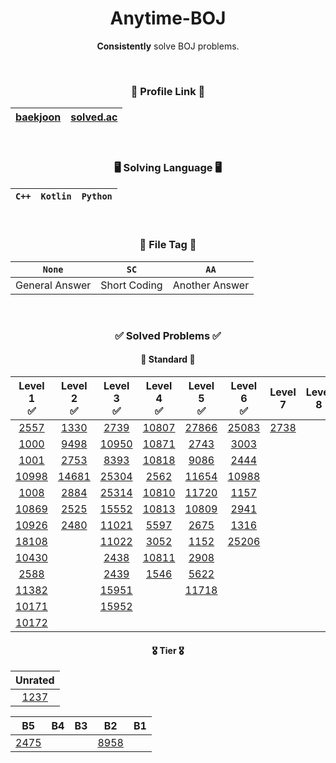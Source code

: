 <div align="center">

# **Anytime-BOJ**
**Consistently** solve BOJ problems.

<br>


### 🔗 Profile Link 🔗
|[baekjoon](https://www.acmicpc.net/user/static_backgwa)|[solved.ac](https://solved.ac/profile/static_backgwa)|
|:-:|:-:|

<br>

### 🖥️ Solving Language 🖥️
|`C++`|`Kotlin`|`Python`|
|:-:|:-:|:-:|

<br>

### 📁 File Tag 📁

|`None`|`SC`|`AA`|
|:-:|:-:|:-:|
|General Answer|Short Coding|Another Answer|

<br>

### ✅ Solved Problems ✅

#### 📜 **Standard** 📜

|Level 1<br>✅|Level 2<br>✅|Level 3<br>✅|Level 4<br>✅|Level 5<br>✅|Level 6<br>✅|Level 7<br>|Level 8<br>|Level 9<br>|Level 10<br>|
|:-:|:-:|:-:|:-:|:-:|:-:|:-:|:-:|:-:|:-:|
|[2557](https://www.acmicpc.net/problem/2557)|[1330](https://www.acmicpc.net/problem/1330)|[2739](https://www.acmicpc.net/problem/2739)|[10807](https://www.acmicpc.net/problem/10807)|[27866](https://www.acmicpc.net/problem/27866)|[25083](https://www.acmicpc.net/problem/25083)|[2738](https://www.acmicpc.net/problem/2738)|
|[1000](https://www.acmicpc.net/problem/1000)|[9498](https://www.acmicpc.net/problem/9498)|[10950](https://www.acmicpc.net/problem/10950)|[10871](https://www.acmicpc.net/problem/10871)|[2743](https://www.acmicpc.net/problem/2743)|[3003](https://www.acmicpc.net/problem/3003)|
|[1001](https://www.acmicpc.net/problem/1001)|[2753](https://www.acmicpc.net/problem/2753)|[8393](https://www.acmicpc.net/problem/8393)|[10818](https://www.acmicpc.net/problem/10818)|[9086](https://www.acmicpc.net/problem/9086)|[2444](https://www.acmicpc.net/problem/2444)|
|[10998](https://www.acmicpc.net/problem/10998)|[14681](https://www.acmicpc.net/problem/14681)|[25304](https://www.acmicpc.net/problem/25304)|[2562](https://www.acmicpc.net/problem/2562)|[11654](https://www.acmicpc.net/problem/11654)|[10988](https://www.acmicpc.net/problem/10988)|
|[1008](https://www.acmicpc.net/problem/1008)|[2884](https://www.acmicpc.net/problem/2884)|[25314](https://www.acmicpc.net/problem/25314)|[10810](https://www.acmicpc.net/problem/10810)|[11720](https://www.acmicpc.net/problem/11720)|[1157](https://www.acmicpc.net/problem/1157)|
|[10869](https://www.acmicpc.net/problem/10869)|[2525](https://www.acmicpc.net/problem/2525)|[15552](https://www.acmicpc.net/problem/15552)|[10813](https://www.acmicpc.net/problem/10813)|[10809](https://www.acmicpc.net/problem/10809)|[2941](https://www.acmicpc.net/problem/2941)|
|[10926](https://www.acmicpc.net/problem/10926)|[2480](https://www.acmicpc.net/problem/2480)|[11021](https://www.acmicpc.net/problem/11021)|[5597](https://www.acmicpc.net/problem/5597)|[2675](https://www.acmicpc.net/problem/2675)|[1316](https://www.acmicpc.net/problem/1316)|
|[18108](https://www.acmicpc.net/problem/18108)||[11022](https://www.acmicpc.net/problem/11022)|[3052](https://www.acmicpc.net/problem/3052)|[1152](https://www.acmicpc.net/problem/1152)|[25206](https://www.acmicpc.net/problem/25206)|
|[10430](https://www.acmicpc.net/problem/10430)||[2438](https://www.acmicpc.net/problem/2438)|[10811](https://www.acmicpc.net/problem/10811)|[2908](https://www.acmicpc.net/problem/2908)|
|[2588](https://www.acmicpc.net/problem/2588)||[2439](https://www.acmicpc.net/problem/2439)|[1546](https://www.acmicpc.net/problem/1546)|[5622](https://www.acmicpc.net/problem/5622)|
|[11382](https://www.acmicpc.net/problem/11382)||[15951](https://www.acmicpc.net/problem/15951)||[11718](https://www.acmicpc.net/problem/11718)|
|[10171](https://www.acmicpc.net/problem/10171)||[15952](https://www.acmicpc.net/problem/15952)||
|[10172](https://www.acmicpc.net/problem/10172)||||


#### 🎖️ **Tier** 🎖️

|Unrated|
|:-:|
|[1237](https://www.acmicpc.net/problem/1237)|

|B5|B4|B3|B2|B1|
|:-:|:-:|:-:|:-:|:-:|
|[2475](https://www.acmicpc.net/problem/2475)|||[8958](https://www.acmicpc.net/problem/8958)||

</div>
